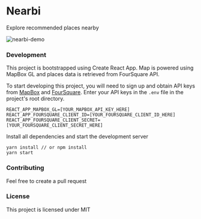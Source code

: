 # Nearbi

Explore recommended places nearby

![nearbi-demo](https://user-images.githubusercontent.com/19676143/47187606-b626a900-d2e9-11e8-9ba9-7bd88be71deb.gif)

### Development

This project is bootstrapped using Create React App. Map is powered using MapBox GL and places data is retrieved from FourSquare API.

To start developing this project, you will need to sign up and obtain API keys from [MapBox](https://www.mapbox.com) and [FourSquare](https://www.foursquare.com). Enter your API keys in the `.env` file in the project's root directory.

```
REACT_APP_MAPBOX_GL=[YOUR_MAPBOX_API_KEY_HERE]
REACT_APP_FOURSQUARE_CLIENT_ID=[YOUR_FOURSQUARE_CLIENT_ID_HERE]
REACT_APP_FOURSQUARE_CLIENT_SECRET=[YOUR_FOURSQUARE_CLIENT_SECRET_HERE]
```

Install all dependencies and start the development server

```
yarn install // or npm install
yarn start
```

### Contributing

Feel free to create a pull request

### License

This project is licensed under MIT
